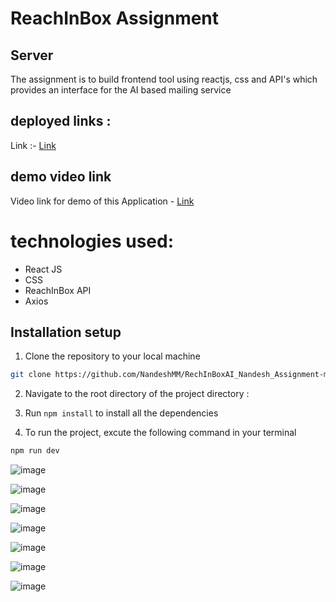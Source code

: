 # ReachInBox Assignment

## Server
The assignment is to build frontend tool using reactjs, css and API's which provides an interface for the AI based mailing service


## deployed links :
Link :- [Link](https://reach-inbox-assignment.vercel.app/)

## demo video link
Video link for demo of this Application - [Link](https://www.loom.com/share/5589fed141274485b7cc87eda6a09c25?sid=85e366c3-32f6-4933-b4fd-81ba924f81e2 )



# technologies used:
- React JS
- CSS
- ReachInBox API
- Axios

## Installation setup
1. Clone the repository to your local machine
```bash
git clone https://github.com/NandeshMM/RechInBoxAI_Nandesh_Assignment-main
```
2. Navigate to the root directory of the project directory :

3. Run `npm install` to install all the dependencies

5. To run the project, excute the following command in your terminal
```bash
npm run dev
```

![image](https://github.com/user-attachments/assets/e0b4936d-1968-4efc-bba4-4aaede79f049)

![image](https://github.com/user-attachments/assets/b1fdab41-32b2-4d24-aef4-b22ccbc6cd75)

![image](https://github.com/user-attachments/assets/a2428748-d977-48a7-8c01-d1bd058c2ea8)

![image](https://github.com/user-attachments/assets/302ae818-4426-4690-a1b2-7a0eca72c533)

![image](https://github.com/user-attachments/assets/9520a5d3-2668-4739-a9ba-7eb7b60c6a58)

![image](https://github.com/user-attachments/assets/3c44a53e-b5d1-419c-8022-f5f02a2c297c)

![image](https://github.com/user-attachments/assets/bb78e65c-b650-49d3-a408-ba5c8817d623)


